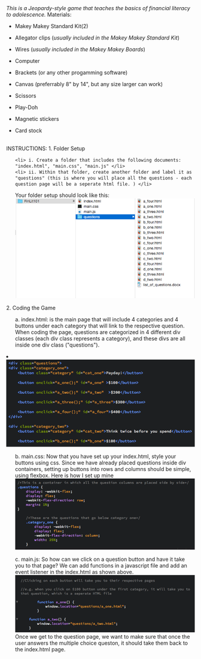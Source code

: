 <html>
<head>
<i>This is a Jeopardy-style game that teaches the basics of financial literacy to adolescence.</i>
</head>
<body>
Materials: 

- Makey Makey Standard Kit(2)
- Allegator clips (<i>usually included in the Makey Makey Standard Kit</i>)
- Wires (<i>usually included in the Makey Makey Boards</i>) 
- Computer 
- Brackets (or any other progamming software)

- Canvas (preferrably 8" by 14", but any size larger can work)
- Scissors
- Play-Doh
- Magnetic stickers 
- Card stock 
<br>
INSTRUCTIONS: 
1. Folder Setup
<ul>

    <li> i. Create a folder that includes the following documents: "index.html", "main.css", "main.js" </li>
    <li> ii. Within that folder, create another folder and label it as "questions" (this is where you will place all the questions - each question page will be a seperate html file. ) </li>

Your folder setup should look like this: <img src="folder_setup.png">
</ul>
2. Coding the Game
<ul>a. index.html: is the main page that will include 4 categories and 4 buttons under each category that will link to the respective question. When coding the page, questions are categorized in 4 different div classes (each div class represents a category), and these divs are all inside one div class ("questions"). </ul>
    <li> <img src="indexhtml.png"></li>
<ul> b. main.css: Now that you have set up your index.html, style your buttons using css. Since we have already placed questions inside div containers, setting up buttons into rows and columns should be simple, using flexbox. Here is how I set up mine <img src="maincss.png"></ul>
<ul>
c. main.js: So how can we click on a question button and have it take you to that page? We can add functions in a javascript file and add an event listener in the index.html as shown above. 
<img src="questionfunction.png">
Once we get to the question page, we want to make sure that once the user answers the multiple choice queston, it should take them back to the index.html page. 

</ul>

</body>
</html>

